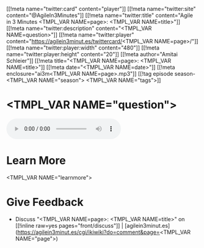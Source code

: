 [[!meta name="twitter:card" content="player"]]
[[!meta name="twitter:site" content="@AgileIn3Minutes"]]
[[!meta name="twitter:title" content="Agile in 3 Minutes <TMPL_VAR NAME=page>: <TMPL_VAR NAME=title>"]]
[[!meta name="twitter:description" content="<TMPL_VAR NAME=question>"]]
[[!meta name="twitter:player" content="https://agilein3minut.es/twittercard/<TMPL_VAR NAME=page>/"]]
[[!meta name="twitter:player:width" content="480"]]
[[!meta name="twitter:player:height" content="20"]]
[[!meta author="Amitai Schleier"]]
[[!meta title="<TMPL_VAR NAME=page>: <TMPL_VAR NAME=title>"]]
[[!meta date="<TMPL_VAR NAME=date>"]]
[[!meta enclosure="ai3m<TMPL_VAR NAME=page>.mp3"]]
[[!tag episode season-<TMPL_VAR NAME="season"> <TMPL_VAR NAME="tags">]]

# <TMPL_VAR NAME="question">

<div id="inlineaudio"><audio src="/ai3m<TMPL_VAR NAME=page>.mp3" preload="metadata" controls="controls"></audio></div>

# Learn More

<TMPL_VAR NAME="learnmore">

# Give Feedback

- Discuss "<TMPL_VAR NAME=page>: <TMPL_VAR NAME=title>" on [[!inline raw=yes pages="front/discuss"]] | [agilein3minut.es](https://agilein3minut.es/cgi/ikiwiki?do=comment&page=<TMPL_VAR NAME="page">)
